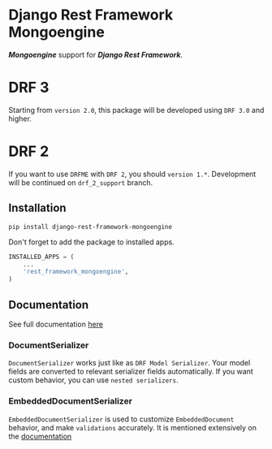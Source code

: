 Django Rest Framework Mongoengine
===============================

***Mongoengine*** support for ***Django Rest Framework***.

# DRF 3
Starting from `version 2.0`, this package will be developed using `DRF 3.0` and higher. 

# DRF 2
If you want to use `DRFME` with `DRF 2`, you should `version 1.*`. Development will be continued on `drf_2_support` branch.

## Installation
`pip install django-rest-framework-mongoengine`

Don't forget to add the package to installed apps.
```Python
INSTALLED_APPS = (
    ...
    'rest_framework_mongoengine',
)
```

## Documentation
See full documentation [here](https://pythonhosted.org/django-rest-framework-mongoengine/)
### DocumentSerializer
`DocumentSerializer` works just like as `DRF Model Serializer`. Your model fields are converted to relevant serializer fields automatically. If you want custom behavior, you can use `nested serializers`.
### EmbeddedDocumentSerializer
`EmbeddedDocumentSerializer` is used to customize `EmbeddedDocument` behavior, and make `validations` accurately. It is mentioned extensively on the [documentation](https://pythonhosted.org/django-rest-framework-mongoengine/serializers/#embeddeddocumentserializer)
